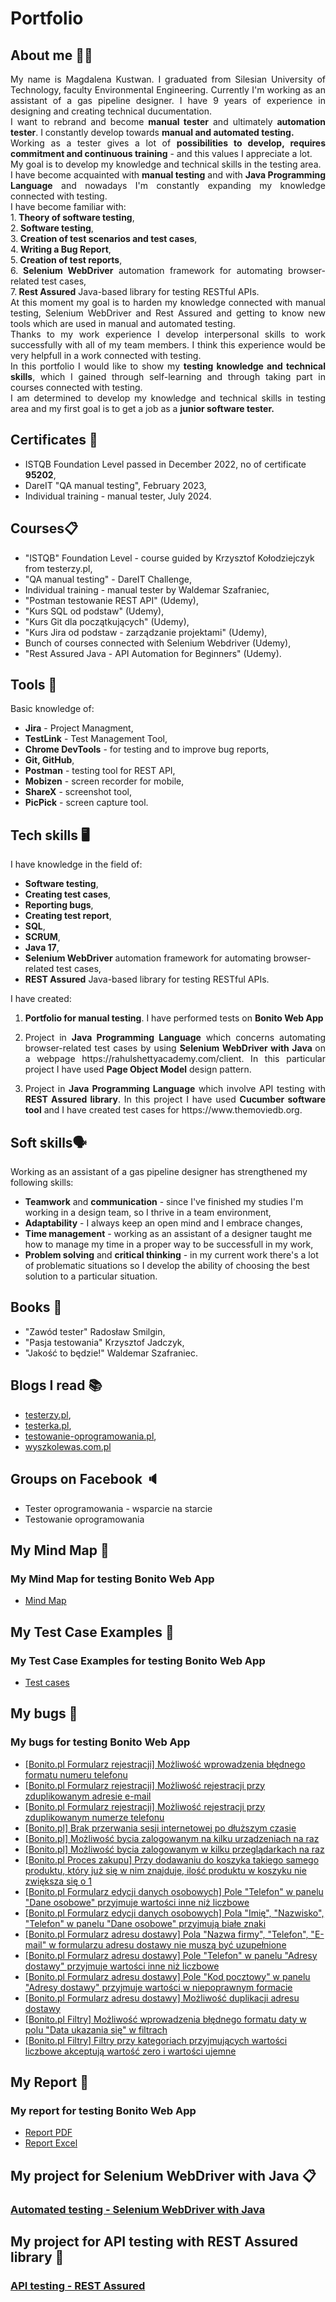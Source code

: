 # Portfolio
## About me 👱‍♀️
<p align="justify">My name is Magdalena Kustwan. I graduated from Silesian University of Technology, faculty Environmental Engineering. Currently I'm working as an assistant of a gas pipeline designer. I have 9 years of experience in designing and creating technical ducumentation.
<br>I want to rebrand and become <strong>manual tester</strong> and ultimately <strong>automation tester</strong>. I constantly develop towards <strong>manual and automated testing.</strong>
<br>Working as a tester gives a lot of <strong>possibilities to develop, requires commitment and continuous training</strong> - and this values I appreciate a lot.
<br>My goal is to develop my knowledge and technical skills in the testing area.
<br>I have become acquainted with <strong>manual testing</strong> and with <strong>Java Programming Language</strong> and nowadays I'm constantly expanding my knowledge connected with testing.
<br>I have become familiar with:
<br>1.<strong> Theory of software testing</strong>,
<br>2.<strong> Software testing</strong>,
<br>3.<strong> Creation of test scenarios and test cases</strong>,
<br>4.<strong> Writing a Bug Report</strong>,
<br>5.<strong> Creation of test reports</strong>,
<br>6.<strong> Selenium WebDriver</strong> automation framework for automating browser-related test cases,
<br>7.<strong> Rest Assured</strong> Java-based library for testing RESTful APIs.
<br>At this moment my goal is to harden my knowledge connected with manual testing, Selenium WebDriver and Rest Assured and getting to know new tools which are used in manual and automated testing.
<br>Thanks to my work experience I develop interpersonal skills to work successfully with all of my team members. I think this experience would be very helpfull in a work connected with testing.
<br>In this portfolio I would like to show my <strong>testing knowledge and technical skills</strong>, which I gained through self-learning and through taking part in courses connected with testing.
<br>I am determined to develop my knowledge and technical skills in testing area and my first goal is to get a job as a <strong>junior software tester.</strong></p> 

## Certificates 📜
* ISTQB Foundation Level passed in December 2022, no of certificate <strong>95202</strong>,
* DareIT "QA manual testing", February 2023,
* Individual training - manual tester, July 2024.
## Courses📋
* "ISTQB" Foundation Level - course guided by Krzysztof Kołodziejczyk from testerzy.pl,
* "QA manual testing" - DareIT Challenge,
* Individual training - manual tester by Waldemar Szafraniec,
* "Postman testowanie REST API" (Udemy),
* "Kurs SQL od podstaw" (Udemy),
* "Kurs Git dla początkujących" (Udemy),
* "Kurs Jira od podstaw - zarządzanie projektami" (Udemy),
* Bunch of courses connected with Selenium Webdriver (Udemy),
* "Rest Assured Java - API Automation for Beginners" (Udemy). 
## Tools 🔧
Basic knowledge of:
* <strong>Jira</strong> - Project Managment,
* <strong>TestLink</strong> - Test Management Tool,
* <strong>Chrome DevTools</strong> - for testing and to improve bug reports,
* <strong>Git, GitHub</strong>,
* <strong>Postman</strong> - testing tool for REST API,
* <strong>Mobizen</strong> - screen recorder for mobile,
* <strong>ShareX</strong> - screenshot tool,
* <strong>PicPick</strong> - screen capture tool.

## Tech skills 🖥
I have knowledge in the field of:
* <strong>Software testing</strong>,
* <strong>Creating test cases</strong>,
* <strong>Reporting bugs</strong>,
* <strong>Creating test report</strong>,
* <strong>SQL</strong>,
* <strong>SCRUM</strong>,
* <strong>Java 17</strong>,
* <strong>Selenium WebDriver</strong> automation framework for automating browser-related test cases,
* <strong>REST Assured</strong> Java-based library for testing RESTful APIs.

I have created:
1. <p align="justify"><strong>Portfolio for manual testing</strong>. I have performed tests on <strong>Bonito Web App</strong></p>
1. <p align="justify">Project in <strong>Java Programming Language</strong> which concerns automating browser-related test cases by using <strong>Selenium WebDriver with Java </strong>on a webpage https://rahulshettyacademy.com/client. In this particular project I have used <strong>Page Object Model</strong> design pattern.</p>
2. <p align="justify">Project in <strong>Java Programming Language</strong> which involve API testing with <strong>REST Assured library</strong>. In this project I have used <strong>Cucumber software tool</strong> and I have created test cases for https://www.themoviedb.org.</p>

## Soft skills🗣️
Working as an assistant of a gas pipeline designer has strengthened my following skills:
* <strong>Teamwork</strong> and <strong>communication</strong> - since I've finished my studies I'm working in a design team, so I thrive in a team environment,
* <strong>Adaptability</strong> - I always keep an open mind and I embrace changes,
* <strong>Time management</strong> - working as an assistant of a designer taught me how to manage my time in a proper way to be successfull in my work,
* <strong>Problem solving</strong> and <strong>critical thinking</strong> - in my current work there's a lot of problematic situations so I develop the ability of choosing the best solution to a particular situation.
## Books 📖
* "Zawód tester" Radosław Smilgin,
* "Pasja testowania" Krzysztof Jadczyk,
* "Jakość to będzie!" Waldemar Szafraniec.
## Blogs I read 📚
* [testerzy.pl](https://testerzy.pl/),
* [testerka.pl](https://testerka.pl),
* [testowanie-oprogramowania.pl](https://testowanie-oprogramowania.pl/blog/),
* [wyszkolewas.com.pl](https://www.wyszkolewas.com.pl/blog/)
## Groups on Facebook :speaker:
* Tester oprogramowania - wsparcie na starcie
* Testowanie oprogramowania
##  My Mind Map :milky_way:
### My Mind Map for testing Bonito Web App
* [Mind Map](https://drive.google.com/file/d/1SiH0awtUdy8M07tnhN_ETKIY7hcF6J-M/view?usp=drive_link)
##  My Test Case Examples :notebook_with_decorative_cover:
### My Test Case Examples for testing Bonito Web App
* [Test cases](https://drive.google.com/file/d/1Ss9hLJzikIKU44xxmkLeWAM-9RKv3QeA/view?usp=drive_link)
##  My bugs :bug:
### My bugs for testing Bonito Web App
* [[Bonito.pl Formularz rejestracji] Możliwość wprowadzenia błędnego formatu numeru telefonu](https://drive.google.com/file/d/1RsyaOGIA-Wld6isI-jBmCcKvZd8sptQq/view?usp=drive_link)
* [[Bonito.pl Formularz rejestracji] Możliwość rejestracji przy zduplikowanym adresie e-mail](https://drive.google.com/file/d/1t5zps5TwRjpsFaOzV9lC4GXSHiFAjEmZ/view?usp=drive_link)
* [[Bonito.pl Formularz rejestracji] Możliwość rejestracji przy zduplikowanym numerze telefonu](https://drive.google.com/file/d/18XvAuDzkVmNP3fn82eYi7CYqFpStaMk4/view?usp=drive_link)
* [[Bonito.pl] Brak przerwania sesji internetowej po dłuższym czasie](https://drive.google.com/file/d/1RWIqaPIJeNAfDm3aq00NkpWE-7wmCHGO/view?usp=drive_link)
* [[Bonito.pl] Możliwość bycia zalogowanym na kilku urządzeniach na raz](https://drive.google.com/file/d/1pT_ce7kaR4hblHXCKxSFoN0hCrpvGGUx/view?usp=drive_link)
* [[Bonito.pl] Możliwość bycia zalogowanym w kilku przeglądarkach na raz](https://drive.google.com/file/d/17_XCNpf_hS8JfmnyWnCYxTfP7873y4jr/view?usp=drive_link)
* [[Bonito.pl Proces zakupu] Przy dodawaniu do koszyka takiego samego produktu, który już się w nim znajduje, ilość produktu w koszyku nie zwiększa się o 1](https://drive.google.com/file/d/1tFPhj1bDunrJ511TSF-WgAHGqHDSGUZG/view?usp=drive_link)
* [[Bonito.pl Formularz edycji danych osobowych] Pole "Telefon" w panelu "Dane osobowe" przyjmuje wartości inne niż liczbowe](https://drive.google.com/file/d/1a1JXFeY_BZbASdXJNiJD3gR1pCNNA-Tg/view?usp=drive_link)
* [[Bonito.pl Formularz edycji danych osobowych] Pola "Imię", "Nazwisko", "Telefon" w panelu "Dane osobowe" przyjmują białe znaki](https://drive.google.com/file/d/11012LeXbdtV6kELPDF6384n66k8dz1en/view?usp=drive_link)
* [[Bonito.pl Formularz adresu dostawy] Pola "Nazwa firmy", "Telefon", "E-mail" w formularzu adresu dostawy nie muszą być uzupełnione](https://drive.google.com/file/d/1Xwmp_qoCmNNNi2FJP6eeuU5c07hEiZu8/view?usp=drive_link)
* [[Bonito.pl Formularz adresu dostawy] Pole "Telefon" w panelu "Adresy dostawy" przyjmuje wartości inne niż liczbowe](https://drive.google.com/file/d/1a1JXFeY_BZbASdXJNiJD3gR1pCNNA-Tg/view?usp=drive_link)
* [[Bonito.pl Formularz adresu dostawy] Pole "Kod pocztowy" w panelu "Adresy dostawy" przyjmuje wartości w niepoprawnym formacie](https://drive.google.com/file/d/1QWX-JLmWkZxgPYdwo7tYgwiJPMxpS3p_/view?usp=drive_link)
* [[Bonito.pl Formularz adresu dostawy] Możliwość duplikacji adresu dostawy](https://drive.google.com/file/d/1zUzsdMhGXL5Zw5EC7QB65iDdCX7zPYtN/view?usp=drive_link)
* [[Bonito.pl Filtry] Możliwość wprowadzenia błędnego formatu daty w polu "Data ukazania się" w filtrach](https://drive.google.com/file/d/1l_e4eVpwE3b9lSxVYPt4pAPA6K7maPWA/view?usp=drive_link)
* [[Bonito.pl Filtry] Filtry przy kategoriach przyjmujących wartości liczbowe akceptują wartość zero i wartości ujemne](https://drive.google.com/file/d/18-FHbsNZPiWcdtHdckIB6rPQ5EmSireV/view?usp=drive_link)
##  My Report :page_with_curl:
### My report for testing Bonito Web App
* [Report PDF](https://drive.google.com/file/d/1xO8NXEh7X5dY9FdCgoWJsPjXD95NsW_R/view?usp=drive_link)
* [Report Excel](https://docs.google.com/spreadsheets/d/1i1m2F7Nacsb355RMRLeRaLnygESwk5ac/edit?usp=drive_link&ouid=107223982613391859063&rtpof=true&sd=true)
## My project for Selenium WebDriver with Java :clipboard:
### [Automated testing - Selenium WebDriver with Java](https://github.com/MKustwan/SeleniumWebDriver)
## My project for API testing with REST Assured library :page_facing_up:
### [API testing - REST Assured](https://github.com/MKustwan/RestAssured)
